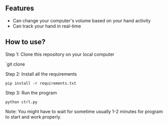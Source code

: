 ## Features
* Can change your computer's volume based on your hand activity
* Can track your hand in real-time

## How to use?
Step 1:
Clone this repository on your local computer

`git clone 

Step 2:
Install all the requirements

`pip install -r requirements.txt`

Step 3:
Run the program

`python ctrl.py`

Note: You might have to wait for sometime usually 1-2 minutes for program to start and work properly.
